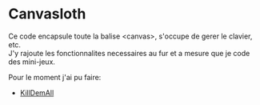 Canvasloth
==========

Ce code encapsule toute la balise &lt;canvas&gt;, s'occupe de gerer le clavier, etc.  
J'y rajoute les fonctionnalites necessaires au fur et a mesure que je code des mini-jeux.

Pour le moment j'ai pu faire:  
* [KillDemAll](http://mr21.fr/KillDemAll/)
